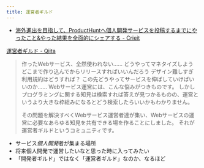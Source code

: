 ```yaml
---
title: 運営者ギルド
---
```


* [海外進出を目指して、ProductHuntへ個人開発サービスを投稿するまでにやったこと&やった結果を全面的にシェアする - Crieit](https://crieit.net/posts/ProductHunt)

[運営者ギルド - Qiita](https://qiita.com/organizations/admin-guild)

 > 
 > 作ったWebサービス、全然使われない……
 > どうやってマネタイズしよう
 > どこまで作り込んでからリリースすればいいんだろう
 > デザイン難しすぎ
 > 利用規約はどうすれば？
 > この先どうやってサービスを伸ばしていけばいいのか……
 > Webサービス運営には、こんな悩みがつきものです。
 > しかしプログラミングに関する知見は検索すれば答えが見つかるものの、運営というより大きな枠組みになるとどう検索したらいいかもわかりません。
 > 
 > その問題を解決すべくWebサービス運営者達が集い、Webサービスの運営に必要なあらゆる知見を共有できる場を作ることにしました。
 > それが運営者ギルドというコミュニティです。

* サービス*個人開発*者が集まる場所
* 将来個人開発で運営したいなと思った時に入ってみたい
* 「開発者ギルド」ではなく「運営者ギルド」なのか、なるほど
